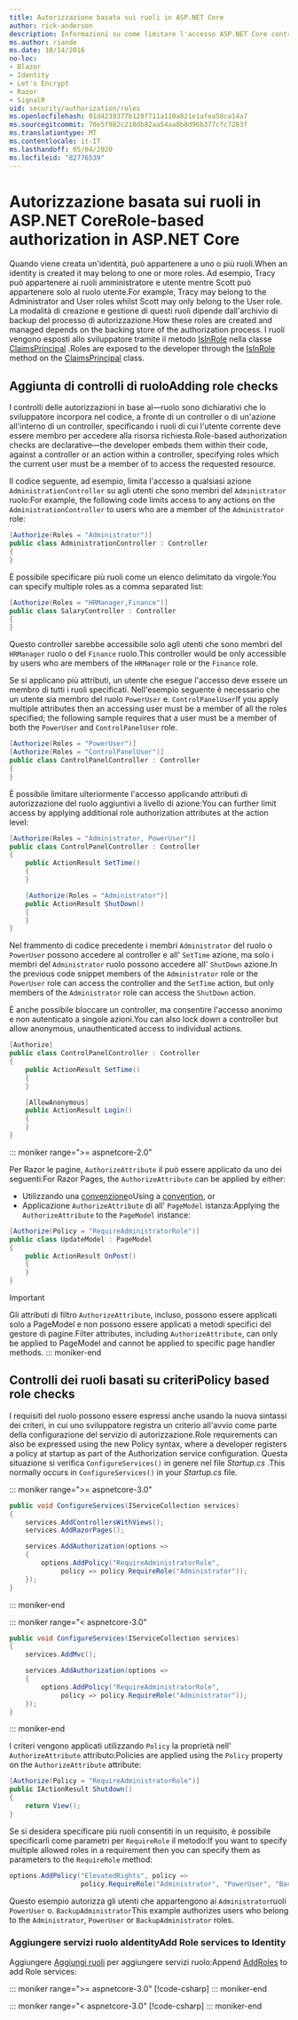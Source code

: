 ```yaml
---
title: Autorizzazione basata sui ruoli in ASP.NET Core
author: rick-anderson
description: Informazioni su come limitare l'accesso ASP.NET Core controller e le azioni passando i ruoli all'attributo di autorizzazione.
ms.author: riande
ms.date: 10/14/2016
no-loc:
- Blazor
- Identity
- Let's Encrypt
- Razor
- SignalR
uid: security/authorization/roles
ms.openlocfilehash: 01d4239377b128f711a110a821e1afea58ca14a7
ms.sourcegitcommit: 70e5f982c218db82aa54aa8b8d96b377cfc7283f
ms.translationtype: MT
ms.contentlocale: it-IT
ms.lasthandoff: 05/04/2020
ms.locfileid: "82776539"
---
```

# <a name="role-based-authorization-in-aspnet-core"></a><span data-ttu-id="7ecbe-103">Autorizzazione basata sui ruoli in ASP.NET Core</span><span class="sxs-lookup"><span data-stu-id="7ecbe-103">Role-based authorization in ASP.NET Core</span></span>

<a name="security-authorization-role-based"></a>

<span data-ttu-id="7ecbe-104">Quando viene creata un'identità, può appartenere a uno o più ruoli.</span><span class="sxs-lookup"><span data-stu-id="7ecbe-104">When an identity is created it may belong to one or more roles.</span></span> <span data-ttu-id="7ecbe-105">Ad esempio, Tracy può appartenere ai ruoli amministratore e utente mentre Scott può appartenere solo al ruolo utente.</span><span class="sxs-lookup"><span data-stu-id="7ecbe-105">For example, Tracy may belong to the Administrator and User roles whilst Scott may only belong to the User role.</span></span> <span data-ttu-id="7ecbe-106">La modalità di creazione e gestione di questi ruoli dipende dall'archivio di backup del processo di autorizzazione.</span><span class="sxs-lookup"><span data-stu-id="7ecbe-106">How these roles are created and managed depends on the backing store of the authorization process.</span></span> <span data-ttu-id="7ecbe-107">I ruoli vengono esposti allo sviluppatore tramite il metodo [IsInRole](/dotnet/api/system.security.principal.genericprincipal.isinrole) nella classe [ClaimsPrincipal](/dotnet/api/system.security.claims.claimsprincipal) .</span><span class="sxs-lookup"><span data-stu-id="7ecbe-107">Roles are exposed to the developer through the [IsInRole](/dotnet/api/system.security.principal.genericprincipal.isinrole) method on the [ClaimsPrincipal](/dotnet/api/system.security.claims.claimsprincipal) class.</span></span>

## <a name="adding-role-checks"></a><span data-ttu-id="7ecbe-108">Aggiunta di controlli di ruolo</span><span class="sxs-lookup"><span data-stu-id="7ecbe-108">Adding role checks</span></span>

<span data-ttu-id="7ecbe-109">I controlli delle autorizzazioni in base al&mdash;ruolo sono dichiarativi che lo sviluppatore incorpora nel codice, a fronte di un controller o di un'azione all'interno di un controller, specificando i ruoli di cui l'utente corrente deve essere membro per accedere alla risorsa richiesta.</span><span class="sxs-lookup"><span data-stu-id="7ecbe-109">Role-based authorization checks are declarative&mdash;the developer embeds them within their code, against a controller or an action within a controller, specifying roles which the current user must be a member of to access the requested resource.</span></span>

<span data-ttu-id="7ecbe-110">Il codice seguente, ad esempio, limita l'accesso a qualsiasi azione `AdministrationController` su agli utenti che sono membri del `Administrator` ruolo:</span><span class="sxs-lookup"><span data-stu-id="7ecbe-110">For example, the following code limits access to any actions on the `AdministrationController` to users who are a member of the `Administrator` role:</span></span>

```csharp
[Authorize(Roles = "Administrator")]
public class AdministrationController : Controller
{
}
```

<span data-ttu-id="7ecbe-111">È possibile specificare più ruoli come un elenco delimitato da virgole:</span><span class="sxs-lookup"><span data-stu-id="7ecbe-111">You can specify multiple roles as a comma separated list:</span></span>

```csharp
[Authorize(Roles = "HRManager,Finance")]
public class SalaryController : Controller
{
}
```

<span data-ttu-id="7ecbe-112">Questo controller sarebbe accessibile solo agli utenti che sono membri del `HRManager` ruolo o del `Finance` ruolo.</span><span class="sxs-lookup"><span data-stu-id="7ecbe-112">This controller would be only accessible by users who are members of the `HRManager` role or the `Finance` role.</span></span>

<span data-ttu-id="7ecbe-113">Se si applicano più attributi, un utente che esegue l'accesso deve essere un membro di tutti i ruoli specificati. Nell'esempio seguente è necessario che un utente sia membro del ruolo `PowerUser` e. `ControlPanelUser`</span><span class="sxs-lookup"><span data-stu-id="7ecbe-113">If you apply multiple attributes then an accessing user must be a member of all the roles specified; the following sample requires that a user must be a member of both the `PowerUser` and `ControlPanelUser` role.</span></span>

```csharp
[Authorize(Roles = "PowerUser")]
[Authorize(Roles = "ControlPanelUser")]
public class ControlPanelController : Controller
{
}
```

<span data-ttu-id="7ecbe-114">È possibile limitare ulteriormente l'accesso applicando attributi di autorizzazione del ruolo aggiuntivi a livello di azione:</span><span class="sxs-lookup"><span data-stu-id="7ecbe-114">You can further limit access by applying additional role authorization attributes at the action level:</span></span>

```csharp
[Authorize(Roles = "Administrator, PowerUser")]
public class ControlPanelController : Controller
{
    public ActionResult SetTime()
    {
    }

    [Authorize(Roles = "Administrator")]
    public ActionResult ShutDown()
    {
    }
}
```

<span data-ttu-id="7ecbe-115">Nel frammento di codice precedente i membri `Administrator` del ruolo o `PowerUser` possono accedere al controller e all' `SetTime` azione, ma solo i membri del `Administrator` ruolo possono accedere all' `ShutDown` azione.</span><span class="sxs-lookup"><span data-stu-id="7ecbe-115">In the previous code snippet members of the `Administrator` role or the `PowerUser` role can access the controller and the `SetTime` action, but only members of the `Administrator` role can access the `ShutDown` action.</span></span>

<span data-ttu-id="7ecbe-116">È anche possibile bloccare un controller, ma consentire l'accesso anonimo e non autenticato a singole azioni.</span><span class="sxs-lookup"><span data-stu-id="7ecbe-116">You can also lock down a controller but allow anonymous, unauthenticated access to individual actions.</span></span>

```csharp
[Authorize]
public class ControlPanelController : Controller
{
    public ActionResult SetTime()
    {
    }

    [AllowAnonymous]
    public ActionResult Login()
    {
    }
}
```

::: moniker range=">= aspnetcore-2.0"

<span data-ttu-id="7ecbe-117">Per Razor le pagine, `AuthorizeAttribute` il può essere applicato da uno dei seguenti:</span><span class="sxs-lookup"><span data-stu-id="7ecbe-117">For Razor Pages, the `AuthorizeAttribute` can be applied by either:</span></span>

* <span data-ttu-id="7ecbe-118">Utilizzando una [convenzione](xref:razor-pages/razor-pages-conventions#page-model-action-conventions)o</span><span class="sxs-lookup"><span data-stu-id="7ecbe-118">Using a [convention](xref:razor-pages/razor-pages-conventions#page-model-action-conventions), or</span></span>
* <span data-ttu-id="7ecbe-119">Applicazione `AuthorizeAttribute` di all' `PageModel` istanza:</span><span class="sxs-lookup"><span data-stu-id="7ecbe-119">Applying the `AuthorizeAttribute` to the `PageModel` instance:</span></span>

```csharp
[Authorize(Policy = "RequireAdministratorRole")]
public class UpdateModel : PageModel
{
    public ActionResult OnPost()
    {
    }
}
```

> [!IMPORTANT]
> <span data-ttu-id="7ecbe-120">Gli attributi di filtro `AuthorizeAttribute`, incluso, possono essere applicati solo a PageModel e non possono essere applicati a metodi specifici del gestore di pagine.</span><span class="sxs-lookup"><span data-stu-id="7ecbe-120">Filter attributes, including `AuthorizeAttribute`, can only be applied to PageModel and cannot be applied to specific page handler methods.</span></span>
::: moniker-end

<a name="security-authorization-role-policy"></a>

## <a name="policy-based-role-checks"></a><span data-ttu-id="7ecbe-121">Controlli dei ruoli basati su criteri</span><span class="sxs-lookup"><span data-stu-id="7ecbe-121">Policy based role checks</span></span>

<span data-ttu-id="7ecbe-122">I requisiti del ruolo possono essere espressi anche usando la nuova sintassi dei criteri, in cui uno sviluppatore registra un criterio all'avvio come parte della configurazione del servizio di autorizzazione.</span><span class="sxs-lookup"><span data-stu-id="7ecbe-122">Role requirements can also be expressed using the new Policy syntax, where a developer registers a policy at startup as part of the Authorization service configuration.</span></span> <span data-ttu-id="7ecbe-123">Questa situazione si verifica `ConfigureServices()` in genere nel file *Startup.cs* .</span><span class="sxs-lookup"><span data-stu-id="7ecbe-123">This normally occurs in `ConfigureServices()` in your *Startup.cs* file.</span></span>

::: moniker range=">= aspnetcore-3.0"
```csharp
public void ConfigureServices(IServiceCollection services)
{
    services.AddControllersWithViews();
    services.AddRazorPages();

    services.AddAuthorization(options =>
    {
        options.AddPolicy("RequireAdministratorRole",
             policy => policy.RequireRole("Administrator"));
    });
}
```
::: moniker-end

::: moniker range="< aspnetcore-3.0"
```csharp
public void ConfigureServices(IServiceCollection services)
{
    services.AddMvc();

    services.AddAuthorization(options =>
    {
        options.AddPolicy("RequireAdministratorRole",
             policy => policy.RequireRole("Administrator"));
    });
}
```
::: moniker-end

<span data-ttu-id="7ecbe-124">I criteri vengono applicati utilizzando `Policy` la proprietà nell' `AuthorizeAttribute` attributo:</span><span class="sxs-lookup"><span data-stu-id="7ecbe-124">Policies are applied using the `Policy` property on the `AuthorizeAttribute` attribute:</span></span>

```csharp
[Authorize(Policy = "RequireAdministratorRole")]
public IActionResult Shutdown()
{
    return View();
}
```

<span data-ttu-id="7ecbe-125">Se si desidera specificare più ruoli consentiti in un requisito, è possibile specificarli come parametri per `RequireRole` il metodo:</span><span class="sxs-lookup"><span data-stu-id="7ecbe-125">If you want to specify multiple allowed roles in a requirement then you can specify them as parameters to the `RequireRole` method:</span></span>

```csharp
options.AddPolicy("ElevatedRights", policy =>
                  policy.RequireRole("Administrator", "PowerUser", "BackupAdministrator"));
```

<span data-ttu-id="7ecbe-126">Questo esempio autorizza gli utenti che appartengono ai `Administrator`ruoli `PowerUser` o. `BackupAdministrator`</span><span class="sxs-lookup"><span data-stu-id="7ecbe-126">This example authorizes users who belong to the `Administrator`, `PowerUser` or `BackupAdministrator` roles.</span></span>

### <a name="add-role-services-to-identity"></a><span data-ttu-id="7ecbe-127">Aggiungere servizi ruolo aIdentity</span><span class="sxs-lookup"><span data-stu-id="7ecbe-127">Add Role services to Identity</span></span>

<span data-ttu-id="7ecbe-128">Aggiungere [Aggiungi ruoli](/dotnet/api/microsoft.aspnetcore.identity.identitybuilder.addroles#Microsoft_AspNetCore_Identity_IdentityBuilder_AddRoles__1) per aggiungere servizi ruolo:</span><span class="sxs-lookup"><span data-stu-id="7ecbe-128">Append [AddRoles](/dotnet/api/microsoft.aspnetcore.identity.identitybuilder.addroles#Microsoft_AspNetCore_Identity_IdentityBuilder_AddRoles__1) to add Role services:</span></span>

::: moniker range=">= aspnetcore-3.0"
[!code-csharp[](roles/samples/3_0/Startup.cs?name=snippet&highlight=7)]
::: moniker-end

::: moniker range="< aspnetcore-3.0"
[!code-csharp[](roles/samples/2_2/Startup.cs?name=snippet&highlight=7)]
::: moniker-end

